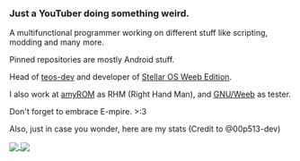 ### Just a YouTuber doing something weird.

A multifunctional programmer working on different stuff like scripting, modding and many more.

Pinned repositories are mostly Android stuff.

Head of <a href="https://github.com/teos-dev">teos-dev</a> and developer of <a href="https://github.com/Stellar-Weeb">Stellar OS Weeb Edition</a>.

I also work at <a href="https://github.com/amyROM">amyROM</a> as RHM (Right Hand Man), and <a href="https://github.com/GNUWeeb">GNU/Weeb</a> as tester.

Don't forget to embrace E-mpire. >:3

Also, just in case you wonder, here are my stats (Credit to @00p513-dev)

<a href="https://github.com/windowz414">
  <img align="center" src="https://github-readme-stats.vercel.app/api?username=windowz414&show_icons=true&theme=nord&include_all_commits=true)](https://github.com/windowz414" />
</a>
<a href="https://github.com/windowz414">
  <img align="center" src="https://github-readme-stats.vercel.app/api/top-langs/?username=windowz414&langs_count=14&theme=nord&layout=compact" />
</a>
